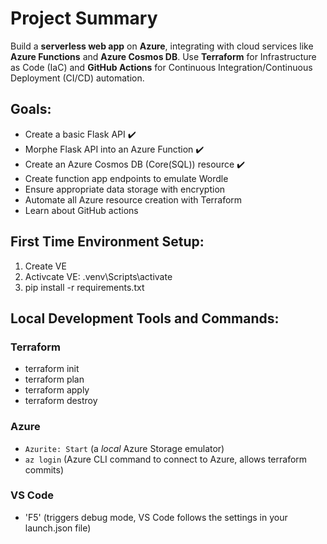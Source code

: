 # Project Summary
Build a **serverless web app** on **Azure**, integrating with cloud services like **Azure Functions** and **Azure Cosmos DB**. Use **Terraform** for Infrastructure as Code (IaC) and **GitHub Actions** for Continuous Integration/Continuous Deployment (CI/CD) automation.

## Goals:
- Create a basic Flask API ✔️
- Morphe Flask API into an Azure Function ✔️
- Create an Azure Cosmos DB (Core(SQL)) resource ✔️
- Create function app endpoints to emulate Wordle
- Ensure appropriate data storage with encryption
- Automate all Azure resource creation with Terraform
- Learn about GitHub actions

## First Time Environment Setup:
1. Create VE
2. Activcate VE: .venv\Scripts\activate
3. pip install -r requirements.txt

## Local Development Tools and Commands:
### Terraform
- terraform init
- terraform plan
- terraform apply
- terraform destroy

### Azure
- `Azurite: Start` (a *local* Azure Storage emulator)
- `az login` (Azure CLI command to connect to Azure, allows terraform commits)

### VS Code
- 'F5' (triggers debug mode, VS Code follows the settings in your launch.json file)



